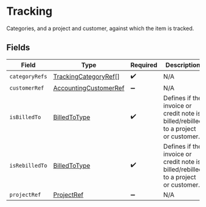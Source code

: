 # Tracking

Categories, and a project and customer, against which the item is tracked.


## Fields

| Field                                                                              | Type                                                                               | Required                                                                           | Description                                                                        |
| ---------------------------------------------------------------------------------- | ---------------------------------------------------------------------------------- | ---------------------------------------------------------------------------------- | ---------------------------------------------------------------------------------- |
| `categoryRefs`                                                                     | [TrackingCategoryRef](../../models/shared/trackingcategoryref.md)[]                | :heavy_check_mark:                                                                 | N/A                                                                                |
| `customerRef`                                                                      | [AccountingCustomerRef](../../models/shared/accountingcustomerref.md)              | :heavy_minus_sign:                                                                 | N/A                                                                                |
| `isBilledTo`                                                                       | [BilledToType](../../models/shared/billedtotype.md)                                | :heavy_check_mark:                                                                 | Defines if the invoice or credit note is billed/rebilled to a project or customer. |
| `isRebilledTo`                                                                     | [BilledToType](../../models/shared/billedtotype.md)                                | :heavy_check_mark:                                                                 | Defines if the invoice or credit note is billed/rebilled to a project or customer. |
| `projectRef`                                                                       | [ProjectRef](../../models/shared/projectref.md)                                    | :heavy_minus_sign:                                                                 | N/A                                                                                |